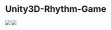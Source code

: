# Unity3D-Rhythm-Game
 
<img src="https://github.com/Ashleyc97/Rhythm-Game-Final-Version-CS/blob/master/Gifs/Gif6.gif"/>
<img src="https://github.com/Ashleyc97/Rhythm-Game-Final-Version-CS/blob/master/Gifs/FreedomDive.gif"/>
